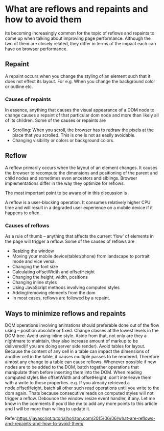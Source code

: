 # What are reflows and repaints and how to avoid them
Its becoming increasingly common for the topic of reflows and repaints to come up when talking about improving page performance. Although the two of them are closely related, they differ in terms of the impact each can have on browser performance.

## Repaint
A repaint occurs when you change the styling of an element such that it does not effect its layout. For e.g. When you change the background color or outline etc.

### Causes of repaints
In essence, anything that causes the visual appearance of a DOM node to change causes a repaint of that particular dom node and more than likely all of its children. Some of the causes or repaints are

* Scrolling: When you scroll, the browser has to redraw the pixels at the place that you scrolled. This is one is not as easily avoidable.
* Changing visibility or colors or background colors.

## Reflow
A reflow primarily occurs when the layout of an element changes. It causes the browser to recompute the dimensions and positioning of the parent and child nodes and sometimes even ancestors and siblings. Browser implementations differ in the way they optimize for reflows.

The most important point to be aware of in this discussion is

A reflow is a user-blocking operation. It consumes relatively higher CPU time and will result in a degraded user experience on a mobile device if it happens to often.

### Causes of reflows
As a rule of thumb – anything that affects the current ‘flow’ of elements in the page will trigger a reflow. Some of the causes of reflows are

* Resizing the window
* Moving your mobile device(tablet/phone) from landscape to portrait mode and vice versa.
* Changing the font size
* Calculating offsetWidth and offsetHeight
* Changing the height, width, positions
* Changing inline styles
* Using JavaScript methods involving computed styles
* Adding/removing elements from the dom
* In most cases, reflows are followed by a repaint.

## Ways to minimize reflows and repaints
DOM operations involving animations should preferable done out of the flow using – position absolute or fixed.
Change classes at the lowest levels in the DOM tree.
Avoid using inline style. Aside from that, not only are they a nightmare to maintain, they also increase amount of markup to be delivered(if you are doing server side render).
Avoid tables for layout. Because the content of any cell in a table can impact the dimensions of another cell in the table, it causes multiple passes to be rendered. Therefore almost any change to a table can cause reflows.
Whenever possible if new nodes are to be added to the DOM, batch together operations that manipulate them before inserting them into the DOM.
When reading computed styles like offsetWidth and offsetHeight, don’t interleave them with a write to those properties. e.g. If you already retrieved a node.offsetHeight, batch all other such read operations until you write to the dom again. Thats because consecutive reads on computed styles will not trigger a reflow.
Debounce the window resize event handler, if any.
Let me know in the comments if you’d like me to add any more points to this article and I will be more than willing to update it.

Refer:https://javascript.tutorialhorizon.com/2015/06/06/what-are-reflows-and-repaints-and-how-to-avoid-them/
